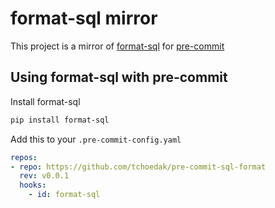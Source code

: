 # format-sql mirror

This project is a mirror of [format-sql](https://github.com/paetzke/format-sql) for [pre-commit](https://github.com/pre-commit/pre-commit)

## Using format-sql with pre-commit

Install format-sql

```sh
pip install format-sql
```

Add this to your `.pre-commit-config.yaml`

```yaml
repos:
- repo: https://github.com/tchoedak/pre-commit-sql-format
  rev: v0.0.1
  hooks:
    - id: format-sql
```
